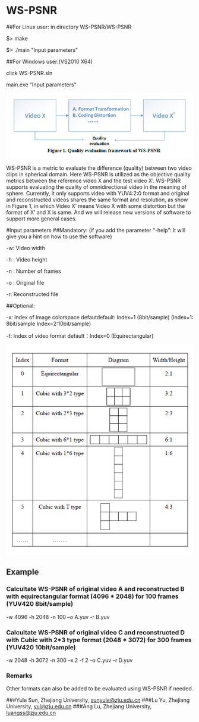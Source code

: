 # WS-PSNR 

##For Linux user:
in directory WS-PSNR/WS-PSNR

 $> make

 $> ./main "Input parameters"

##For Windows user:(VS2010 X64)

 click WS-PSNR.sln
 
 main.exe "Input parameters"

![figure1](/pic/003.PNG)

WS-PSNR is a metric to evaluate the difference (quality) between two video clips in spherical domain. Here WS-PSNR is utilized as the objective quality metrics between the reference video X and the test video X’. WS-PSNR supports evaluating the quality of omnidirectional video in the meaning of sphere. Currently, it only supports video with YUV4:2:0 format and original and reconstructed videos shares the same format and resolution, as show in Figure 1, in which Video X’ means Video X with some distortion but the format of X’ and X is same. And we will release new versions of software to support more general cases. 

#Input parameters
##Mandatory:
	(if you add the parameter “-help”:   It will give you a hint on how to use the software)

-w:      Video width

-h :     Video height

-n :     Number of frames

-o :     Original file

-r:      Reconstructed file

##Optional:

-x:     Index of Image colorspace  defautdefault:  Index=1 (8bit/sample) 
(Index=1: 8bit/sample  Index=2:10bit/sample)

-f:     Index of video format      default：Index=0 (Equirectangular)

![figure2](/pic/004.PNG)

##	Example
### Calcultate WS-PSNR of original video A and reconstructed B with equirectangular format (4096 * 2048) for 100 frames (YUV420 8bit/sample)

-w 4096 -h 2048 -n 100 –o A.yuv -r B.yuv

### Calcultate WS-PSNR of original video C and reconstructed D with Cubic with 2*3 type format (2048 * 3072) for 300 frames (YUV420 10bit/sample)

-w 2048 -h 3072 -n 300 –x 2 -f 2 –o C.yuv –r D.yuv


### Remarks
Other formats can also be added to be evaluated using WS-PSNR if needed.


###Yule Sun, Zhejiang University, sunyule@zju.edu.cn
###Lu Yu,    Zhejiang University,     yul@zju.edu.cn
###Ang Lu,   Zhejiang University, luangss@zju.edu.cn
